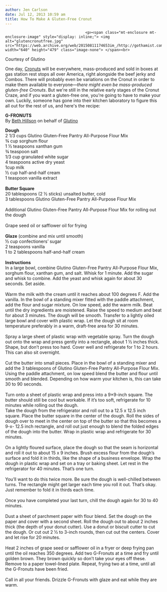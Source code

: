 ```yaml
---
author: Jen Carlson
date: Jul 12, 2013 10:59 am
title: How To Make A Gluten-Free Cronut
---
```


	
										<p><span class="mt-enclosure mt-enclosure-image" style="display: inline;"> <img alt="glutencronutfree.jpg" src="https://web.archive.org/web/20150811174653im_/http://gothamist.com/attachments/arts_jen/glutencronutfree.jpg" width="640" height="479" class="image-none"> </span><br>
<span class="photo_caption">Courtesy of Glutino</span></p>

<p>One day, <a href="https://web.archive.org/web/20150811174653/http://gothamist.com/tags/cronut">Cronuts</a> will be everywhere, mass-produced and sold in boxes at gas station rest stops all over America, right alongside the beef jerky and Combos. There will probably even be variations on the Cronut in order to make them available to everyone&#x2014;<em>there might even be mass-produced gluten-free Cronuts</em>. But we&apos;re still in the relative early stages of the Cronut Craze, and if you want a gluten-free one, you&apos;re going to have to make your own. Luckily, someone has gone into their kitchen laboratory to figure this all out for the rest of us, and here&apos;s the recipe: </p>

<p><strong>G-FRONUTS</strong><br>
By <a href="https://web.archive.org/web/20150811174653/http://www.amazon.com/Gluten-Free-Makeovers-Recipes---Goodies--Made-Deliciously/dp/0738214612/ref=sr_1_1?s=books&amp;ie=UTF8&amp;qid=1373640596&amp;sr=1-1">Beth Hillson</a> on behalf of <a href="https://web.archive.org/web/20150811174653/http://www.glutino.com/">Glutino</a></p>

<p><strong>Dough</strong><br>
2  1/3  cups Glutino Gluten-Free Pantry All-Purpose Flour Mix<br>
&#xBE; cup sorghum flour<br>
1 &#xBD; teaspoons xanthan gum<br>
&#xBE; teaspoon salt<br>
1/3 cup granulated white sugar<br>
4 teaspoons active dry yeast<br>
1cup milk<br>
&#xBD; cup half-and-half cream<br>
1 teaspoon vanilla extract<br>
 <br>
<strong>Butter Square</strong><br>
20 tablespoons (2 &#xBD; sticks) unsalted butter, cold<br>
3 tablespoons Glutino Gluten-Free Pantry All-Purpose Flour Mix<br>
 <br>
Additional Glutino Gluten-Free Pantry All-Purpose Flour Mix for rolling out the dough<br>
 <br>
Grape seed oil or safflower oil for frying<br>
 <br>
<strong>Glaze</strong> (combine and mix until smooth)<br>
&#xBD; cup confectioners&#x2019; sugar<br>
2 teaspoons vanilla<br>
1 to 2 tablespoons half-and-half cream<br>
 <br>
<strong>Instructions</strong><br>
In a large bowl, combine Glutino Gluten-Free Pantry All-Purpose Flour Mix, sorghum flour, xanthan gum, and salt.  Whisk for 1 minute.  Add the sugar and whisk to combine.   Add the yeast and whisk again for about 30 seconds.  Set aside. <br>
 <br>
Warm the milk with the cream until it reaches about 100 degrees F.  Add the vanilla.   In the bowl of a standing mixer fitted with the paddle attachment, add the flour and sugar mixture.  On low speed, add the warm milk.  Beat until the dry ingredients are moistened. Raise the speed to medium and beat for about 3 minutes. The dough will be smooth.  Transfer to a lightly oiled large bowl and cover with plastic wrap. Let the dough sit at room temperature preferably in a warm, draft-free area for 30 minutes.<br>
 <br>
Spray a large sheet of plastic wrap with vegetable spray.  Turn the dough out onto the wrap and press gently into a rectangle, about 1 &#xBD; inches thick.  Shape, but don&#x2019;t press too hard.  Cover well and refrigerate for 1 to 2 hours.  This can also sit overnight.<br>
 <br>
Cut the butter into small pieces. Place in the bowl of a standing mixer and add the 3 tablespoons of Glutino Gluten-Free Pantry All-Purpose Flour Mix.  Using the paddle attachment, on low speed blend the butter and flour until smooth and blended.  Depending on how warm your kitchen is, this can take 30 to 90 seconds.  <br>
 <br>
Turn onto a sheet of plastic wrap and press into a 9&#xD7;9-inch square. The butter should still be cool but workable.  If it&#x2019;s too soft, refrigerate for 10 minutes while rolling out the dough. <br>
Take the dough from the refrigerator and roll out to a 12.5 x 12.5 inch square. Place the butter square in the center of the dough.  Roll the sides of dough over to meet in the center on top of the butter so that this becomes a 9-x- 12.5 inch rectangle, and roll out just enough to blend the folded edges of the dough into the butter. Wrap in plastic wrap and refrigerate for 30 minutes.<br>
 <br>
On a lightly floured surface, place the dough so that the seam is horizontal and roll it out to about 15 x 9 inches.  Brush excess flour from the dough&#x2019;s surface and fold it in thirds, like the shape of a  business envelope.  Wrap the dough in plastic wrap and set on a tray or baking sheet.  Let rest in the refrigerator for 40 minutes. That&#x2019;s one turn.<br>
 <br>
You&#x2019;ll want to do this twice more.  Be sure the dough is well-chilled between turns. The rectangle might get larger each time you roll it out.  That&#x2019;s okay. Just remember to fold it in thirds each time.<br>
 <br>
Once you have completed your last turn, chill the dough again for 30 to 40 minutes.<br>
 <br>
Dust a sheet of parchment paper with flour blend.  Set the dough on the paper and cover with a second sheet.  Roll the dough out to about 2 inches thick (the depth of your donut cutter).  Use a donut or biscuit cutter to cut the dough.  Or cut out 2 &#xBD; to 3-inch rounds, then cut out the centers.  Cover and let rise for 20 minutes. <br>
 <br>
Heat 2 inches of grape seed or safflower oil in a fryer or deep frying pan until the oil reaches 350 degrees.  Add two G-Fronuts at a time and fry until golden brown.  They brown quickly so don&#x2019;t take your eyes off these.  Remove to a paper towel-lined plate.  Repeat, frying two at a time, until all the G-Fronuts have been fried. <br>
 <br>
Call in all your friends.  Drizzle G-Fronuts with glaze and eat while they are warm.</p>					
										
									
				